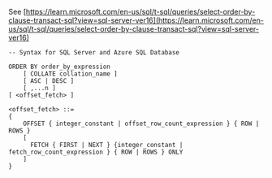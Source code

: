 See [https://learn.microsoft.com/en-us/sql/t-sql/queries/select-order-by-clause-transact-sql?view=sql-server-ver16](https://learn.microsoft.com/en-us/sql/t-sql/queries/select-order-by-clause-transact-sql?view=sql-server-ver16)
```
-- Syntax for SQL Server and Azure SQL Database  
  
ORDER BY order_by_expression  
    [ COLLATE collation_name ]   
    [ ASC | DESC ]   
    [ ,...n ]   
[ <offset_fetch> ]  
  
<offset_fetch> ::=  
{   
    OFFSET { integer_constant | offset_row_count_expression } { ROW | ROWS }  
    [  
      FETCH { FIRST | NEXT } {integer_constant | fetch_row_count_expression } { ROW | ROWS } ONLY  
    ]  
}
```
